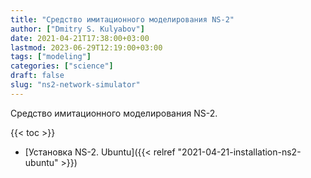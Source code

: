 ```yaml
---
title: "Средство имитационного моделирования NS-2"
author: ["Dmitry S. Kulyabov"]
date: 2021-04-21T17:38:00+03:00
lastmod: 2023-06-29T12:19:00+03:00
tags: ["modeling"]
categories: ["science"]
draft: false
slug: "ns2-network-simulator"
---
```


Средство имитационного моделирования NS-2.

<!--more-->

{{< toc >}}

-   [Установка NS-2. Ubuntu]({{< relref "2021-04-21-installation-ns2-ubuntu" >}})
